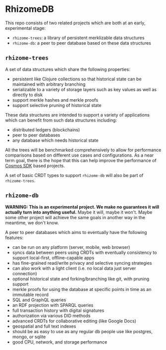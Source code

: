 # RhizomeDB

This repo consists of two related projects which are both at an early, experimental stage:
* `rhizome-trees`: a library of persistent merklizable data structures
* `rhizome-db`: a peer to peer database based on these data structures

## `rhizome-trees`

A set of data structures which share the following properties:
* persistent like Clojure collections so that historical state can be maintained with arbitrary branching
* serializable to a variety of storage layers such as key values as well as directly to disk
* support merkle hashes and merkle proofs
* support selective pruning of historical state

These data structures are intended to support a variety of applications which can benefit from such data structures
including:
* distributed ledgers (blockchains)
* peer to peer databases
* any database which needs historical state

All the trees will be benchmarked comprehensively to allow for performance comparisons based on different use cases
and configurations. As a near term goal, there is the hope that this can help improve the performance of
[Cosmos SDK](https://github.com/cosmos/cosmos-sdk) based projects.

A set of basic CRDT types to support `rhizome-db` will also be part of `rhizome-trees`.

## `rhizome-db`

**WARNING: This is an experimental project. We make no guarantees it will
actually turn into anything useful.** Maybe it will, maybe it won't. Maybe some
other project will achieve the same goals in another way in the meantime, we
don't know.

A peer to peer databases which aims to eventually have the following features:
* can be run on any platform (server, mobile, web browser)
* syncs data between peers using CRDTs with eventually consistency to support
local-first, offline-capable apps
* has fine-grained read/write privacy and selective syncing strategies
* can also work with a light client (i.e. no local data just server connection)
* optional historical state and forking/branching like git, with pruning support
* merkle proofs for using the database at specific points in time as an immutable record
* SQL and GraphQL queries
* an RDF projection with SPARQL queries
* full transaction history with digital signatures
* authorization via various DID methods
* advanced CRDTs for collaborative editing (like Google Docs)
* geospatial and full text indexes
* should be as easy to use as any regular db people use like postgres, mongo, or sqlite
* good CPU, network, and storage performance
